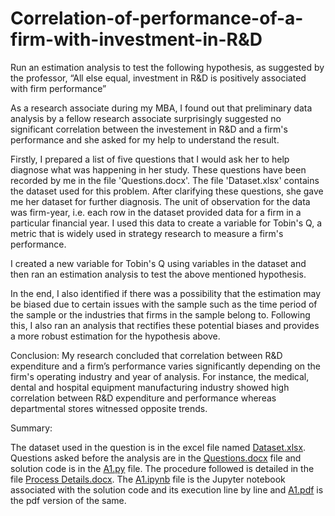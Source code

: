 # Correlation-of-performance-of-a-firm-with-investment-in-R&D
Run an estimation analysis to test the following hypothesis, as suggested by the professor, “All else equal, investment in R&amp;D is positively associated with firm performance”

As a research associate during my MBA, I found out that preliminary data analysis by a fellow research associate surprisingly suggested no significant correlation between the investement in R&amp;D and a firm's performance and she asked for my help to understand the result.

Firstly, I prepared a list of five questions that I would ask her to help diagnose what was happening in her study. These questions have been recorded by me in the file 'Questions.docx'. The file 'Dataset.xlsx' contains the dataset used for this problem. After clarifying these questions, she gave me her dataset for further diagnosis. The unit of observation for the data was firm-year, i.e. each row in the dataset provided data for a firm in a particular financial year. I used this data to create a variable for Tobin's Q, a metric that is widely used in strategy research to measure a firm's performance.

I created a new variable for Tobin's Q using variables in the dataset and then ran an estimation analysis to test the above mentioned hypothesis. 

In the end, I also identified if there was a possibility that the estimation may be biased due to certain issues with the sample such as the time period of the sample or the industries that firms in the sample belong to. Following this, I also ran an analysis that rectifies these potential biases and provides a more robust estimation for the hypothesis above. 

Conclusion: 
My research concluded that correlation between R&D expenditure and a firm’s performance varies significantly depending on the firm's operating industry and year of analysis. For instance, the medical, dental and hospital equipment manufacturing industry showed high correlation between R&D expenditure and performance whereas departmental stores witnessed opposite trends.


Summary:

The dataset used in the question is in the excel file named [Dataset.xlsx](https://github.com/anahita-13/Correlation-of-performance-of-a-firm-with-other-parameters/blob/main/Dataset.xlsx). Questions asked before the analysis are in the [Questions.docx](https://github.com/anahita-13/Correlation-of-performance-of-a-firm-with-other-parameters/blob/main/Questions.docx) file and solution code is in the [A1.py](https://github.com/anahita-13/Correlation-of-performance-of-a-firm-with-other-parameters/blob/main/A1.py) file. The procedure followed is detailed in the file [Process Details.docx](https://github.com/anahita-13/Correlation-of-performance-of-a-firm-with-other-parameters/blob/main/Process%20details.docx). The [A1.ipynb](https://github.com/anahita-13/Correlation-of-performance-of-a-firm-with-other-parameters/blob/main/A1.ipynb) file is the Jupyter notebook associated with the solution code and its execution line by line and [A1.pdf](https://github.com/anahita-13/Correlation-of-performance-of-a-firm-with-other-parameters/blob/main/A1.pdf) is the pdf version of the same.
